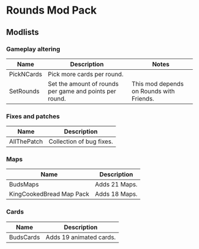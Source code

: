 # Rounds Mod Pack

## Modlists


### Gameplay altering
| Name          | Description               | Notes         |
|---------------|---------------------------|---------------|
| PickNCards    | Pick more cards per round.|
| SetRounds     | Set the amount of rounds per game and points per round. | This mod depends on Rounds with Friends. |


### Fixes and patches

| Name          | Description               |
|---------------|---------------------------|
| AllThePatch   | Collection of bug fixes.  |

### Maps

| Name          | Description               |
|---------------|---------------------------|
| BudsMaps      |  Adds 21 Maps.            |
| KingCookedBread Map Pack | Adds 18 Maps.  |

### Cards
| Name          | Description               |
|---------------|---------------------------|
| BudsCards     | Adds 19 animated cards.   |
